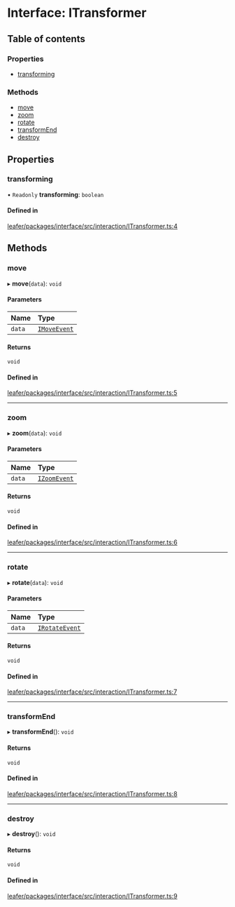 # Interface: ITransformer

## Table of contents

### Properties

- [transforming](ITransformer.md#transforming)

### Methods

- [move](ITransformer.md#move)
- [zoom](ITransformer.md#zoom)
- [rotate](ITransformer.md#rotate)
- [transformEnd](ITransformer.md#transformend)
- [destroy](ITransformer.md#destroy)

## Properties

### transforming

• `Readonly` **transforming**: `boolean`

#### Defined in

[leafer/packages/interface/src/interaction/ITransformer.ts:4](https://github.com/leaferjs/leafer/blob/27a24ec/packages/interface/src/interaction/ITransformer.ts#L4)

## Methods

### move

▸ **move**(`data`): `void`

#### Parameters

| Name | Type |
| :------ | :------ |
| `data` | [`IMoveEvent`](IMoveEvent.md) |

#### Returns

`void`

#### Defined in

[leafer/packages/interface/src/interaction/ITransformer.ts:5](https://github.com/leaferjs/leafer/blob/27a24ec/packages/interface/src/interaction/ITransformer.ts#L5)

___

### zoom

▸ **zoom**(`data`): `void`

#### Parameters

| Name | Type |
| :------ | :------ |
| `data` | [`IZoomEvent`](IZoomEvent.md) |

#### Returns

`void`

#### Defined in

[leafer/packages/interface/src/interaction/ITransformer.ts:6](https://github.com/leaferjs/leafer/blob/27a24ec/packages/interface/src/interaction/ITransformer.ts#L6)

___

### rotate

▸ **rotate**(`data`): `void`

#### Parameters

| Name | Type |
| :------ | :------ |
| `data` | [`IRotateEvent`](IRotateEvent.md) |

#### Returns

`void`

#### Defined in

[leafer/packages/interface/src/interaction/ITransformer.ts:7](https://github.com/leaferjs/leafer/blob/27a24ec/packages/interface/src/interaction/ITransformer.ts#L7)

___

### transformEnd

▸ **transformEnd**(): `void`

#### Returns

`void`

#### Defined in

[leafer/packages/interface/src/interaction/ITransformer.ts:8](https://github.com/leaferjs/leafer/blob/27a24ec/packages/interface/src/interaction/ITransformer.ts#L8)

___

### destroy

▸ **destroy**(): `void`

#### Returns

`void`

#### Defined in

[leafer/packages/interface/src/interaction/ITransformer.ts:9](https://github.com/leaferjs/leafer/blob/27a24ec/packages/interface/src/interaction/ITransformer.ts#L9)
